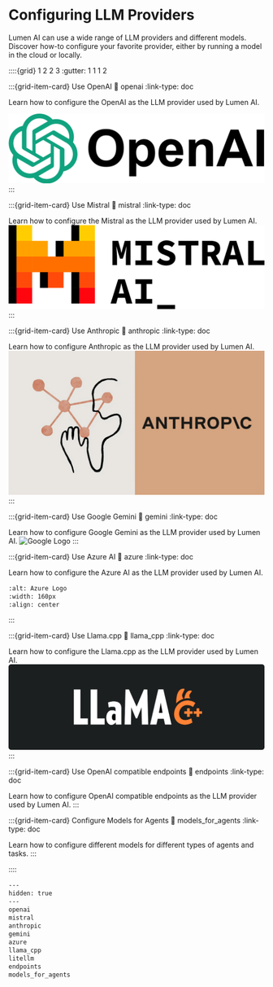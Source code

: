 # Configuring LLM Providers

Lumen AI can use a wide range of LLM providers and different models. Discover how-to configure your favorite provider, either by running a model in the cloud or locally.

::::{grid} 1 2 2 3
:gutter: 1 1 1 2

:::{grid-item-card} Use OpenAI
:link: openai
:link-type: doc

Learn how to configure the OpenAI as the LLM provider used by Lumen AI.

![OpenAI Logo](../../../_static/logos/openai.png)
:::

:::{grid-item-card} Use Mistral
:link: mistral
:link-type: doc

Learn how to configure the Mistral as the LLM provider used by Lumen AI.
![Mistral Logo](../../../_static/logos/mistral.png)
:::

:::{grid-item-card} Use Anthropic
:link: anthropic
:link-type: doc

Learn how to configure Anthropic as the LLM provider used by Lumen AI.
![Anthropic Logo](../../../_static/logos/anthropic.png)
:::

:::{grid-item-card} Use Google Gemini
:link: gemini
:link-type: doc

Learn how to configure Google Gemini as the LLM provider used by Lumen AI.
![Google Logo](../../../_static/logos/google.png)
:::

:::{grid-item-card} Use Azure AI
:link: azure
:link-type: doc

Learn how to configure the Azure AI as the LLM provider used by Lumen AI.

```{image} ../../../_static/logos/azure.png
:alt: Azure Logo
:width: 160px
:align: center
```
:::

:::{grid-item-card} Use Llama.cpp
:link: llama_cpp
:link-type: doc

Learn how to configure the Llama.cpp as the LLM provider used by Lumen AI.
![Lllama.cpp Logo](../../../_static/logos/llama_cpp.png)
:::

:::{grid-item-card} Use OpenAI compatible endpoints
:link: endpoints
:link-type: doc

Learn how to configure OpenAI compatible endpoints as the LLM provider used by Lumen AI.
:::

:::{grid-item-card} Configure Models for Agents
:link: models_for_agents
:link-type: doc

Learn how to configure different models for different types of agents and tasks.
:::

::::

```{toctree}
---
hidden: true
---
openai
mistral
anthropic
gemini
azure
llama_cpp
litellm
endpoints
models_for_agents
```

